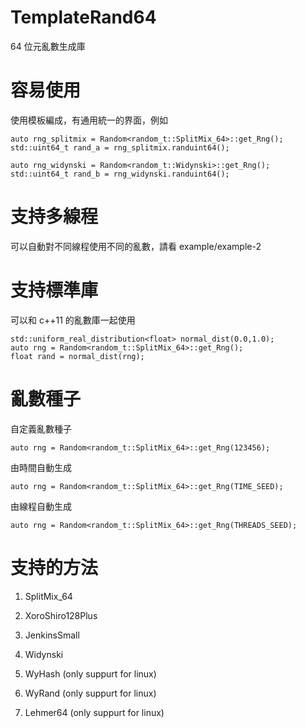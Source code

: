 # TemplateRand64
64 位元亂數生成庫

# 容易使用
使用模板編成，有通用統一的界面，例如

    auto rng_splitmix = Random<random_t::SplitMix_64>::get_Rng();
    std::uint64_t rand_a = rng_splitmix.randuint64();
    
    auto rng_widynski = Random<random_t::Widynski>::get_Rng();
    std::uint64_t rand_b = rng_widynski.randuint64();
    
    
# 支持多線程
可以自動對不同線程使用不同的亂數，請看 example/example-2

# 支持標準庫
可以和 c++11 的亂數庫一起使用

    std::uniform_real_distribution<float> normal_dist(0.0,1.0);
    auto rng = Random<random_t::SplitMix_64>::get_Rng();
    float rand = normal_dist(rng);
    
# 亂數種子
自定義亂數種子

    auto rng = Random<random_t::SplitMix_64>::get_Rng(123456);
    
由時間自動生成

    auto rng = Random<random_t::SplitMix_64>::get_Rng(TIME_SEED);
     
由線程自動生成

    auto rng = Random<random_t::SplitMix_64>::get_Rng(THREADS_SEED);

# 支持的方法
1. SplitMix_64

2. XoroShiro128Plus

3. JenkinsSmall

4. Widynski

5. WyHash (only suppurt for linux)

6. WyRand (only suppurt for linux)

7. Lehmer64 (only suppurt for linux)

